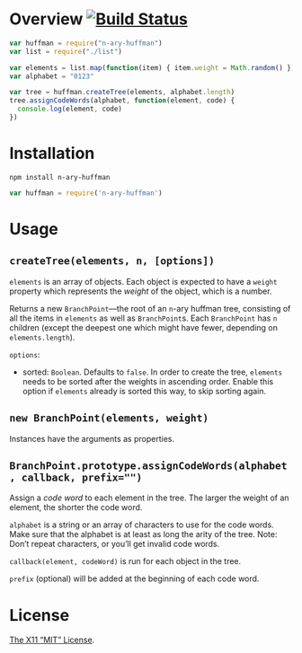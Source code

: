 Overview [![Build Status](https://travis-ci.org/lydell/n-ary-huffman.svg?branch=master)](https://travis-ci.org/lydell/n-ary-huffman)
========

```js
var huffman = require("n-ary-huffman")
var list = require("./list")

var elements = list.map(function(item) { item.weight = Math.random() })
var alphabet = "0123"

var tree = huffman.createTree(elements, alphabet.length)
tree.assignCodeWords(alphabet, function(element, code) {
  console.log(element, code)
})
```

Installation
============

`npm install n-ary-huffman`

```js
var huffman = require('n-ary-huffman')
```


Usage
=====

`createTree(elements, n, [options])`
------------------------------------

`elements` is an array of objects. Each object is expected to have a `weight`
property which represents the _weight_ of the object, which is a number.

Returns a new `BranchPoint`—the root of an `n`-ary huffman tree, consisting of
all the items in `elements` as well as `BranchPoint`s. Each `BranchPoint` has
`n` children (except the deepest one which might have fewer, depending on
`elements.length`).

`options`:

- sorted: `Boolean`. Defaults to `false`. In order to create the tree,
  `elements` needs to be sorted after the weights in ascending order. Enable
  this option if `elements` already is sorted this way, to skip sorting again.

`new BranchPoint(elements, weight)`
-----------------------------------

Instances have the arguments as properties.

`BranchPoint.prototype.assignCodeWords(alphabet, callback, prefix="")`
----------------------------------------------------------------------

Assign a _code word_ to each element in the tree. The larger the weight of an
element, the shorter the code word.

`alphabet` is a string or an array of characters to use for the code words. Make
sure that the alphabet is at least as long the arity of the tree. Note: Don’t
repeat characters, or you’ll get invalid code words.

`callback(element, codeWord)` is run for each object in the tree.

`prefix` (optional) will be added at the beginning of each code word.


License
=======

[The X11 “MIT” License](LICENSE).
